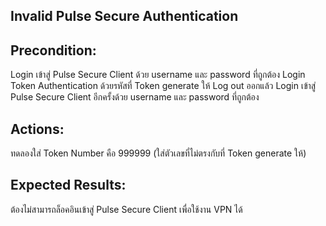 ## Invalid Pulse Secure Authentication

## Precondition:
  Login เข้าสู่ Pulse Secure Client ด้วย username และ password ที่ถูกต้อง
  Login Token Authentication ด้วยรหัสที่ Token generate ให้ 
  Log out ออกแล้ว Login เข้าสู่ Pulse Secure Client อีกครั้งด้วย username และ password ที่ถูกต้อง
  
## Actions: 
  ทดลองใส่ Token Number คือ 999999 (ใส่ตัวเลขที่ไม่ตรงกับที่ Token generate ให้)

## Expected Results: 
  ต้องไม่สามารถล็อคอินเข้าสู่ Pulse Secure Client เพื่อใช้งาน VPN ได้
